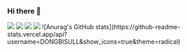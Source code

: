 ### Hi there 👋

<!--
**DONGBISULL/DONGBISULL** is a ✨ _special_ ✨ repository because its `README.md` (this file) appears on your GitHub profile.

Here are some ideas to get you started:

- 🔭 I’m currently working on ...
- 🌱 I’m currently learning ...
- 👯 I’m looking to collaborate on ...
- 🤔 I’m looking for help with ...
- 💬 Ask me about ...
- 📫 How to reach me: ...
- 😄 Pronouns: ...
- ⚡ Fun fact: ...
-->
<img src="https://capsule-render.vercel.app/api?type=wave&color=auto&height=300&section=header&text=capsule%20render&fontSize=90" />
<a href="#" target="_blank"><img src="https://img.shields.io/badge/JavaScript-#F7DF1E?style=plastic&logo=JavaScript&logoColor=#FFFFFF"/></a>
<a href="#" target="_blank"><img src="https://img.shields.io/badge/Spring-#6DB33F?style=plastic&logo=Spring&logoColor=#FFFFFF"/></a>
<a href="#" target="_blank"><img src="https://img.shields.io/badge/HTML5-#E34F26?style=plastic&logo=HTML5&logoColor=#FFFFFF"/></a>
![Anurag's GitHub stats](https://github-readme-stats.vercel.app/api?username=DONGBISULL&show_icons=true&theme=radical)
